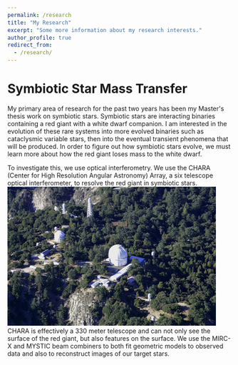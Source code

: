 ```yaml
---
permalink: /research
title: "My Research"
excerpt: "Some more information about my research interests."
author_profile: true
redirect_from: 
  - /research/
---
```


Symbiotic Star Mass Transfer
=====

My primary area of research for the past two years has been my Master's thesis work on symbiotic stars. Symbiotic stars are interacting binaries containing a red giant with a white dwarf companion. I am interested in the evolution of these rare systems into more evolved binaries such as cataclysmic variable stars, then into the eventual transient phenomena that will be produced. In order to figure out how symbiotic stars evolve, we must learn more about how the red giant loses mass to the white dwarf. 

To investigate this, we use optical interferometry. We use the CHARA (Center for High Resolution Angular Astronomy) Array, a six telescope optical interferometer, to resolve the red giant in symbiotic stars. 
![CHARA Array](/images/aerial_Simison.jpg) 
CHARA is effectively a 330 meter telescope and can not only see the surface of the red giant, but also features on the surface. We use the MIRC-X and MYSTIC beam combiners to both fit geometric models to observed data and also to reconstruct images of our target stars. 
